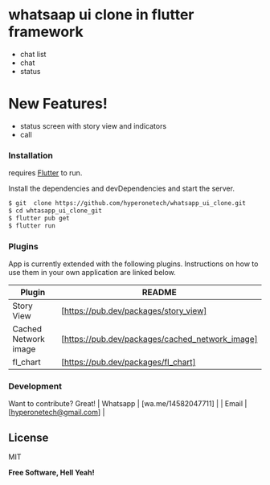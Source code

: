 
# whatsaap ui clone in flutter framework


  - chat list
  - chat
  - status

# New Features!

  - status screen with story view and indicators
  - call


### Installation

 requires [Flutter](https://flutter.dev/)  to run.

Install the dependencies and devDependencies and start the server.

```sh
$ git  clone https://github.com/hyperonetech/whatsapp_ui_clone.git
$ cd whtasapp_ui_clone_git
$ flutter pub get
$ flutter run
```


### Plugins

App is currently extended with the following plugins. Instructions on how to use them in your own application are linked below.

| Plugin | README |
| ------ | ------ |
| Story View | [https://pub.dev/packages/story_view] |
| Cached Network image | [https://pub.dev/packages/cached_network_image] |
| fl_chart | [https://pub.dev/packages/fl_chart] | 


### Development

Want to contribute? Great!
| Whatsapp | [wa.me/14582047711] | 
| Email | [hyperonetech@gmail.com] | 
 

License
----

MIT


**Free Software, Hell Yeah!**
 
